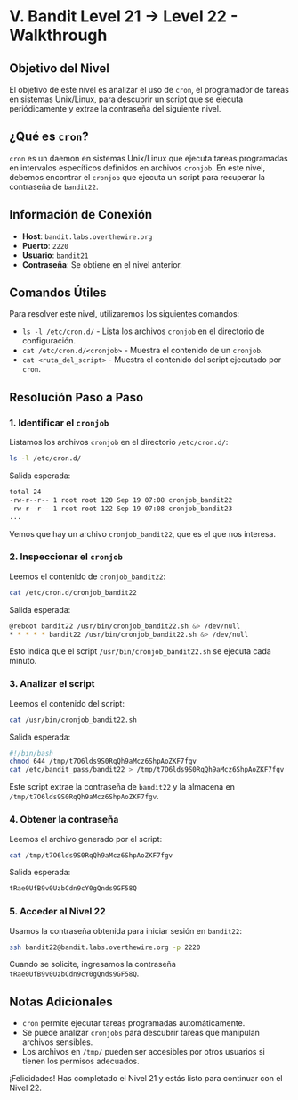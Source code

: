 # V. Bandit Level 21 → Level 22 - Walkthrough

## Objetivo del Nivel

El objetivo de este nivel es analizar el uso de `cron`, el programador de tareas en sistemas Unix/Linux, para descubrir un script que se ejecuta periódicamente y extrae la contraseña del siguiente nivel.

## ¿Qué es `cron`?

`cron` es un daemon en sistemas Unix/Linux que ejecuta tareas programadas en intervalos específicos definidos en archivos `cronjob`. En este nivel, debemos encontrar el `cronjob` que ejecuta un script para recuperar la contraseña de `bandit22`.

## Información de Conexión

- **Host**: `bandit.labs.overthewire.org`
- **Puerto**: `2220`
- **Usuario**: `bandit21`
- **Contraseña**: Se obtiene en el nivel anterior.

## Comandos Útiles

Para resolver este nivel, utilizaremos los siguientes comandos:

- `ls -l /etc/cron.d/` - Lista los archivos `cronjob` en el directorio de configuración.
- `cat /etc/cron.d/<cronjob>` - Muestra el contenido de un `cronjob`.
- `cat <ruta_del_script>` - Muestra el contenido del script ejecutado por `cron`.

## Resolución Paso a Paso

### 1. Identificar el `cronjob`

Listamos los archivos `cronjob` en el directorio `/etc/cron.d/`:

```sh
ls -l /etc/cron.d/
```

Salida esperada:

```sh
total 24
-rw-r--r-- 1 root root 120 Sep 19 07:08 cronjob_bandit22
-rw-r--r-- 1 root root 122 Sep 19 07:08 cronjob_bandit23
...
```

Vemos que hay un archivo `cronjob_bandit22`, que es el que nos interesa.

### 2. Inspeccionar el `cronjob`

Leemos el contenido de `cronjob_bandit22`:

```sh
cat /etc/cron.d/cronjob_bandit22
```

Salida esperada:

```sh
@reboot bandit22 /usr/bin/cronjob_bandit22.sh &> /dev/null
* * * * * bandit22 /usr/bin/cronjob_bandit22.sh &> /dev/null
```

Esto indica que el script `/usr/bin/cronjob_bandit22.sh` se ejecuta cada minuto.

### 3. Analizar el script

Leemos el contenido del script:

```sh
cat /usr/bin/cronjob_bandit22.sh
```

Salida esperada:

```sh
#!/bin/bash
chmod 644 /tmp/t7O6lds9S0RqQh9aMcz6ShpAoZKF7fgv
cat /etc/bandit_pass/bandit22 > /tmp/t7O6lds9S0RqQh9aMcz6ShpAoZKF7fgv
```

Este script extrae la contraseña de `bandit22` y la almacena en `/tmp/t7O6lds9S0RqQh9aMcz6ShpAoZKF7fgv`.

### 4. Obtener la contraseña

Leemos el archivo generado por el script:

```sh
cat /tmp/t7O6lds9S0RqQh9aMcz6ShpAoZKF7fgv
```

Salida esperada:

```sh
tRae0UfB9v0UzbCdn9cY0gQnds9GF58Q
```

### 5. Acceder al Nivel 22

Usamos la contraseña obtenida para iniciar sesión en `bandit22`:

```sh
ssh bandit22@bandit.labs.overthewire.org -p 2220
```

Cuando se solicite, ingresamos la contraseña `tRae0UfB9v0UzbCdn9cY0gQnds9GF58Q`.

## Notas Adicionales

- `cron` permite ejecutar tareas programadas automáticamente.
- Se puede analizar `cronjobs` para descubrir tareas que manipulan archivos sensibles.
- Los archivos en `/tmp/` pueden ser accesibles por otros usuarios si tienen los permisos adecuados.

¡Felicidades! Has completado el Nivel 21 y estás listo para continuar con el Nivel 22.

